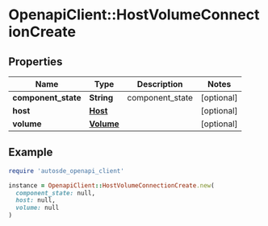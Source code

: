 # OpenapiClient::HostVolumeConnectionCreate

## Properties

| Name | Type | Description | Notes |
| ---- | ---- | ----------- | ----- |
| **component_state** | **String** | component_state | [optional] |
| **host** | [**Host**](Host.md) |  | [optional] |
| **volume** | [**Volume**](Volume.md) |  | [optional] |

## Example

```ruby
require 'autosde_openapi_client'

instance = OpenapiClient::HostVolumeConnectionCreate.new(
  component_state: null,
  host: null,
  volume: null
)
```

